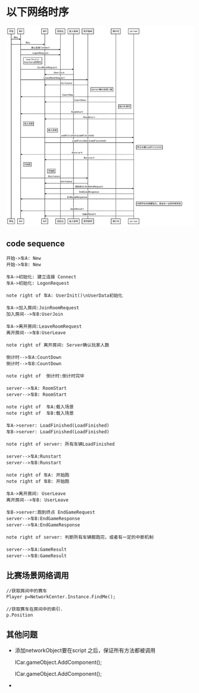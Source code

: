 
# 以下网络时序

![Alt text](archives/fq/images/network.svg)


## code sequence


	开始->车A: New
	开始->车B: New

	车A->初始化: 建立连接 Connect
	车A->初始化: LogonRequest

	note right of 车A: UserInit()\nUserData初始化

	车A->加入房间:JoinRoomRequest
	加入房间-->车B:UserJoin

	车A->离开房间:LeaveRoomRequest
	离开房间-->车B:UserLeave

	note right of 离开房间: Server确认玩家人数

	倒计时-->车A:CountDown
	倒计时-->车B:CountDown

	note right of  倒计时:倒计时完毕

	server-->车A: RoomStart
	server-->车B: RoomStart

	note right of  车A:载入场景
	note right of  车B:载入场景

	车A->server: LoadFinished(LoadFinished)
	车B->server: LoadFinished(LoadFinished)

	note right of server: 所有车辆LoadFinished

	server-->车A:Runstart
	server-->车B:Runstart

	note right of 车A: 开始跑
	note right of 车B: 开始跑

	车A->离开房间: UserLeave
	离开房间-->车B: UserLeave

	车B->server:跑到终点 EndGameRequest
	server-->车B:EndGameResponse
	server-->车A:EndGameResponse

	note right of server: 判断所有车辆都跑完，或者有一定的中断机制

	server-->车A:GameResult
	server-->车B:GameResult



## 比赛场景网络调用


	//获取房间中的赛车
	Player p=NetworkCenter.Instance.FindMe();
	
	//获取赛车在房间中的索引.
	p.Position


## 其他问题

+ 添加networkObject要在script 之后，保证所有方法都被调用 

	lCar.gameObject.AddComponent<SyncLCar>();
	
    lCar.gameObject.AddComponent<NetworkObject>();


+ 